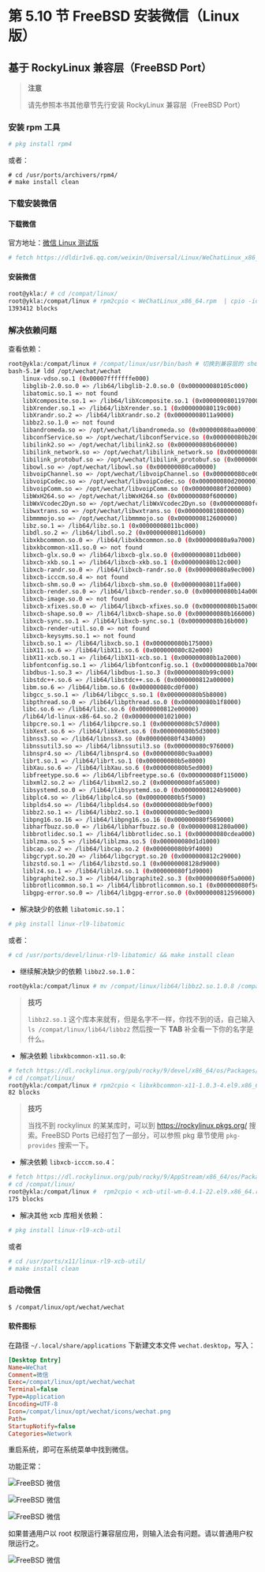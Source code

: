 # 第 5.10 节 FreeBSD 安装微信（Linux 版）

## 基于 RockyLinux 兼容层（FreeBSD Port）

>**注意**
>
>请先参照本书其他章节先行安装 RockyLinux 兼容层（FreeBSD Port）

### 安装 rpm 工具

```sh
# pkg install rpm4
```

或者：

```
# cd /usr/ports/archivers/rpm4/ 
# make install clean
```

### 下载安装微信

#### 下载微信

官方地址：[微信 Linux 测试版](https://linux.weixin.qq.com/)

```sh
# fetch https://dldir1v6.qq.com/weixin/Universal/Linux/WeChatLinux_x86_64.rpm # 写作本文时链接如此，请自行获取最新链接
```

#### 安装微信

```sh
root@ykla:/ # cd /compat/linux/
root@ykla:/compat/linux # rpm2cpio < WeChatLinux_x86_64.rpm  | cpio -id #注意 WeChatLinux_x86_64.rpm 的路径改成你自己的
1393412 blocks
```

### 解决依赖问题

查看依赖：

```bash
root@ykla:/compat/linux # /compat/linux/usr/bin/bash # 切换到兼容层的 shell
bash-5.1# ldd /opt/wechat/wechat 
	linux-vdso.so.1 (0x00007fffffffe000)
	libglib-2.0.so.0 => /lib64/libglib-2.0.so.0 (0x000000080105c000)
	libatomic.so.1 => not found
	libXcomposite.so.1 => /lib64/libXcomposite.so.1 (0x0000000801197000)
	libXrender.so.1 => /lib64/libXrender.so.1 (0x000000080119c000)
	libXrandr.so.2 => /lib64/libXrandr.so.2 (0x00000008011a9000)
	libbz2.so.1.0 => not found
	libandromeda.so => /opt/wechat/libandromeda.so (0x000000080aa00000)
	libconfService.so => /opt/wechat/libconfService.so (0x000000080b200000)
	libilink2.so => /opt/wechat/libilink2.so (0x000000080b600000)
	libilink_network.so => /opt/wechat/libilink_network.so (0x000000080ba00000)
	libilink_protobuf.so => /opt/wechat/libilink_protobuf.so (0x000000080c600000)
	libowl.so => /opt/wechat/libowl.so (0x000000080ca00000)
	libvoipChannel.so => /opt/wechat/libvoipChannel.so (0x000000080ce00000)
	libvoipCodec.so => /opt/wechat/libvoipCodec.so (0x000000080d200000)
	libvoipComm.so => /opt/wechat/libvoipComm.so (0x000000080f200000)
	libWxH264.so => /opt/wechat/libWxH264.so (0x000000080f600000)
	libWxVcodec2Dyn.so => /opt/wechat/libWxVcodec2Dyn.so (0x000000080fc00000)
	libwxtrans.so => /opt/wechat/libwxtrans.so (0x0000000810800000)
	libmmmojo.so => /opt/wechat/libmmmojo.so (0x0000000812600000)
	libz.so.1 => /lib64/libz.so.1 (0x00000008011bc000)
	libdl.so.2 => /lib64/libdl.so.2 (0x00000008011d6000)
	libxkbcommon.so.0 => /lib64/libxkbcommon.so.0 (0x000000080a9a7000)
	libxkbcommon-x11.so.0 => not found
	libxcb-glx.so.0 => /lib64/libxcb-glx.so.0 (0x00000008011db000)
	libxcb-xkb.so.1 => /lib64/libxcb-xkb.so.1 (0x000000080b12c000)
	libxcb-randr.so.0 => /lib64/libxcb-randr.so.0 (0x000000080a9ec000)
	libxcb-icccm.so.4 => not found
	libxcb-shm.so.0 => /lib64/libxcb-shm.so.0 (0x00000008011fa000)
	libxcb-render.so.0 => /lib64/libxcb-render.so.0 (0x000000080b14a000)
	libxcb-image.so.0 => not found
	libxcb-xfixes.so.0 => /lib64/libxcb-xfixes.so.0 (0x000000080b15a000)
	libxcb-shape.so.0 => /lib64/libxcb-shape.so.0 (0x000000080b166000)
	libxcb-sync.so.1 => /lib64/libxcb-sync.so.1 (0x000000080b16b000)
	libxcb-render-util.so.0 => not found
	libxcb-keysyms.so.1 => not found
	libxcb.so.1 => /lib64/libxcb.so.1 (0x000000080b175000)
	libX11.so.6 => /lib64/libX11.so.6 (0x000000080c82e000)
	libX11-xcb.so.1 => /lib64/libX11-xcb.so.1 (0x000000080b1a2000)
	libfontconfig.so.1 => /lib64/libfontconfig.so.1 (0x000000080b1a7000)
	libdbus-1.so.3 => /lib64/libdbus-1.so.3 (0x000000080b99c000)
	libstdc++.so.6 => /lib64/libstdc++.so.6 (0x0000000812a00000)
	libm.so.6 => /lib64/libm.so.6 (0x000000080cd0f000)
	libgcc_s.so.1 => /lib64/libgcc_s.so.1 (0x000000080b5b8000)
	libpthread.so.0 => /lib64/libpthread.so.0 (0x000000080b1f8000)
	libc.so.6 => /lib64/libc.so.6 (0x0000000812e00000)
	/lib64/ld-linux-x86-64.so.2 (0x0000000001021000)
	libpcre.so.1 => /lib64/libpcre.so.1 (0x000000080c57d000)
	libXext.so.6 => /lib64/libXext.so.6 (0x000000080b5d3000)
	libnss3.so => /lib64/libnss3.so (0x000000080f434000)
	libnssutil3.so => /lib64/libnssutil3.so (0x000000080c976000)
	libnspr4.so => /lib64/libnspr4.so (0x000000080c9aa000)
	librt.so.1 => /lib64/librt.so.1 (0x000000080b5e8000)
	libXau.so.6 => /lib64/libXau.so.6 (0x000000080b5ed000)
	libfreetype.so.6 => /lib64/libfreetype.so.6 (0x000000080f115000)
	libxml2.so.2 => /lib64/libxml2.so.2 (0x000000080fa65000)
	libsystemd.so.0 => /lib64/libsystemd.so.0 (0x00000008124b9000)
	libplc4.so => /lib64/libplc4.so (0x000000080b5f5000)
	libplds4.so => /lib64/libplds4.so (0x000000080b9ef000)
	libbz2.so.1 => /lib64/libbz2.so.1 (0x000000080c9ed000)
	libpng16.so.16 => /lib64/libpng16.so.16 (0x000000080f569000)
	libharfbuzz.so.0 => /lib64/libharfbuzz.so.0 (0x000000081280a000)
	libbrotlidec.so.1 => /lib64/libbrotlidec.so.1 (0x000000080cdea000)
	liblzma.so.5 => /lib64/liblzma.so.5 (0x000000080d1d1000)
	libcap.so.2 => /lib64/libcap.so.2 (0x000000080b9f4000)
	libgcrypt.so.20 => /lib64/libgcrypt.so.20 (0x0000000812c29000)
	libzstd.so.1 => /lib64/libzstd.so.1 (0x00000008128d9000)
	liblz4.so.1 => /lib64/liblz4.so.1 (0x000000080f1d9000)
	libgraphite2.so.3 => /lib64/libgraphite2.so.3 (0x000000080f5a0000)
	libbrotlicommon.so.1 => /lib64/libbrotlicommon.so.1 (0x000000080f5c1000)
	libgpg-error.so.0 => /lib64/libgpg-error.so.0 (0x0000000812596000)
```

- 解决缺少的依赖 `libatomic.so.1`：

```sh
# pkg install linux-rl9-libatomic
```
或者：

```sh
# cd /usr/ports/devel/linux-rl9-libatomic/ && make install clean
```

- 继续解决缺少的依赖 `libbz2.so.1.0`：

```sh
root@ykla:/compat/linux # mv /compat/linux/lib64/libbz2.so.1.0.8 /compat/linux/lib64/libbz2.so.1.0  # 重命名所需的库
```

>**技巧**
>
>`libbz2.so.1` 这个库本来就有，但是名字不一样，你找不到的话，自己输入 `ls /compat/linux/lib64/libbz2` 然后按一下 **TAB** 补全看一下你的名字是什么。

- 解决依赖 `libxkbcommon-x11.so.0`:

```sh
# fetch https://dl.rockylinux.org/pub/rocky/9/devel/x86_64/os/Packages/l/libxkbcommon-x11-1.0.3-4.el9.x86_64.rpm
# cd /compat/linux/
root@ykla:/compat/linux # rpm2cpio < libxkbcommon-x11-1.0.3-4.el9.x86_64.rpm  | cpio -id 
82 blocks
```

>**技巧**
>
>当找不到 rockylinux 的某某库时，可以到 <https://rockylinux.pkgs.org/> 搜索。FreeBSD Ports 已经打包了一部分，可以参照 pkg 章节使用 `pkg-provides` 搜索一下。


- 解决依赖 `libxcb-icccm.so.4`：

```sh
# fetch https://dl.rockylinux.org/pub/rocky/9/AppStream/x86_64/os/Packages/x/xcb-util-wm-0.4.1-22.el9.x86_64.rpm
# cd /compat/linux/
root@ykla:/compat/linux #  rpm2cpio < xcb-util-wm-0.4.1-22.el9.x86_64.rpm  | cpio -id 
175 blocks
```

- 解决其他 xcb 库相关依赖：

```sh
# pkg install linux-rl9-xcb-util
```

或者

```sh
# cd /usr/ports/x11/linux-rl9-xcb-util/ 
# make install clean
```

### 启动微信

```sh
$ /compat/linux/opt/wechat/wechat
```

#### 软件图标

在路径 `~/.local/share/applications` 下新建文本文件 `wechat.desktop`，写入：

```ini
[Desktop Entry]
Name=WeChat
Comment=微信
Exec=/compat/linux/opt/wechat/wechat
Terminal=false
Type=Application
Encoding=UTF-8
Icon=/compat/linux/opt/wechat/icons/wechat.png
Path=
StartupNotify=false
Categories=Network
```

重启系统，即可在系统菜单中找到微信。

功能正常：

![FreeBSD 微信](../.gitbook/assets/wechat1.png)

![FreeBSD 微信](../.gitbook/assets/wechat2.png)

![FreeBSD 微信](../.gitbook/assets/wechat3.png)

如果普通用户以 root 权限运行兼容层应用，则输入法会有问题。请以普通用户权限运行之。

![FreeBSD 微信](../.gitbook/assets/wechat4.png)
